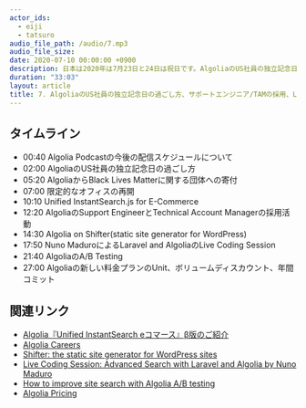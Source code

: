 ```yaml
---
actor_ids:
  - eiji
  - tatsuro
audio_file_path: /audio/7.mp3
audio_file_size: 
date: 2020-07-10 00:00:00 +0900
description: 日本は2020年は7月23日と24日は祝日です。AlgoliaのUS社員の独立記念日、Black Lives Matterに関するドネーション、オフィスの限定再開、Unified InstantSearch.js、Support EngineerおよびTechnical Account Managerの採用、Algolia on Shifter、LaravelとAlgoliaなLive Coding Session by Nuno、A/B Testingに関するブログ by Loise、新しくなった料金プランにおけるUnitについて話しました。
duration: "33:03"
layout: article
title: 7. AlgoliaのUS社員の独立記念日の過ごし方、サポートエンジニア/TAMの採用、Laravel and AlgoliaのLive Coding Session、A/B Testing、新料金プランにおけるUnit
---
```


## タイムライン

- 00:40 Algolia Podcastの今後の配信スケジュールについて
- 02:00 AlgoliaのUS社員の独立記念日の過ごし方
- 05:20 AlgoliaからBlack Lives Matterに関する団体への寄付
- 07:00 限定的なオフィスの再開
- 10:10 Unified InstantSearch.js for E-Commerce
- 12:20 AlgoliaのSupport EngineerとTechnical Account Managerの採用活動
- 14:30 Algolia on Shifter(static site generator for WordPress)
- 17:50 Nuno MaduroによるLaravel and AlgoliaのLive Coding Session
- 21:40 AlgoliaのA/B Testing
- 27:00 Algoliaの新しい料金プランのUnit、ボリュームディスカウント、年間コミット

## 関連リンク

- [Algolia『Unified InstantSearch eコマース』β版のご紹介](https://shinodogg.com/2020/05/15/unified-instantsearch/)
- [Algolia Careers](https://www.algolia.com/careers/)
- [Shifter: the static site generator for WordPress sites](https://www.getshifter.io/)
- [Live Coding Session: Advanced Search with Laravel and Algolia by Nuno Maduro](https://www.youtube.com/watch?v=m4ejQ2xKrEA)
- [How to improve site search with Algolia A/B testing](https://blog.algolia.com/how-to-improve-site-search-with-ab-testing/)
- [Algolia Pricing](https://www.algolia.com/pricing/)

